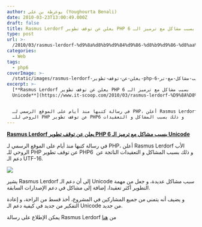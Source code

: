 ```yaml
---
author: يوغرطة بن علي (Youghourta Benali)
date: 2010-03-23T13:00:49.000Z
draft: false
title: Rasmus Lerdorf يعلن عن توقف تطوير PHP 6 بسبب مشاكل مع ترميز الـ Unicode
type: post
url: >-
  /2010/03/rasmus-lerdorf-%d9%8a%d8%b9%d9%84%d9%86-%d8%b9%d9%86-%d8%aa%d9%88%d9%82%d9%81-%d8%aa%d8%b7%d9%88%d9%8a%d8%b1-php-6-%d8%a8%d8%b3%d8%a8%d8%a8-%d9%85%d8%b4%d8%a7%d9%83%d9%84-%d9%85%d8%b9-%d8%aa%d8%b1/
categories:
  - Web
tags:
  - php6
coverImage: >-
  /static/images/rasmus-lerdorf-يعلن-عن-توقف-تطوير-php-6-بسبب-مشاكل-مع-تر/php-logo-300x192.png
excerpt: >-
  [**Rasmus Lerdorf يعلن عن توقف تطوير PHP 6 بسبب مشاكل مع ترميز الـ
  Unicode**](https://www.it-scoop.com/2010/03/rasmus-lerdorf-%D9%8A%D8%B9%D9%84%D9%86-%D8%B9%D9%86-%D8%AA%D9%88%D9%82%D9%81-%D8%AA%D8%B7%D9%88%D9%8A%D8%B1-php-6-%D8%A8%D8%B3%D8%A8%D8%A8-%D9%85%D8%B4%D8%A7%D9%83%D9%84-%D9%85%D8%B9-%D8%AA%D8%B1)


  في رسالة كتبها منذ أيام على الموقع الرسمي لـ PHP، أعلن Rasmus Lerdorf الأب
  الروحي للـ PHP عن توقف تطوير PHP6 و ذلك بسبب المشاكل و التعقيدات
---
```

[**Rasmus Lerdorf يعلن عن توقف تطوير PHP 6 بسبب مشاكل مع ترميز الـ Unicode**](https://www.it-scoop.com/2010/03/rasmus-lerdorf-%D9%8A%D8%B9%D9%84%D9%86-%D8%B9%D9%86-%D8%AA%D9%88%D9%82%D9%81-%D8%AA%D8%B7%D9%88%D9%8A%D8%B1-php-6-%D8%A8%D8%B3%D8%A8%D8%A8-%D9%85%D8%B4%D8%A7%D9%83%D9%84-%D9%85%D8%B9-%D8%AA%D8%B1)

في رسالة كتبها منذ أيام على الموقع الرسمي لـ PHP، أعلن Rasmus Lerdorf الأب الروحي للـ PHP عن توقف تطوير PHP6 و ذلك بسبب المشاكل و التعقيدات الناتجة عن  دعم الـ UTF-16.

![](/static/images/rasmus-lerdorf-يعلن-عن-توقف-تطوير-php-6-بسبب-مشاكل-مع-تر/php-logo-300x192.png)

يشير Rasmus Lerdorf إلى أن دعم الـ Unicode سبب مشاكل عديدة، و جعل من مهمة التطوير أكثر تعقيدا، إضافة إلى مشاكل في دعم الإصدارات السابقة.

و يضيف أنه يتمنى من جميع المشاركين في المشروع، أخذ قسط من الراحة، و إعادة التفكير من جديد في كيفية دعم الـ Unicode من جديد.

يمكن الإطلاع على رسالة Rasmus Lerdorf من [هنا](http://news.php.net/php.internals/47120)
